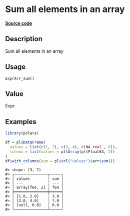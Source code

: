 

# Sum all elements in an array

[**Source code**](https://github.com/pola-rs/r-polars/tree/c47431ca69622f79ed7a3f1d7bfee6075ffabfee/R/expr__array.R#L11)

## Description

Sum all elements in an array

## Usage

<pre><code class='language-R'>ExprArr_sum()
</code></pre>

## Value

Expr

## Examples

``` r
library(polars)

df = pl$DataFrame(
  values = list(c(1, 2), c(3, 4), c(NA_real_, 6)),
  schema = list(values = pl$Array(pl$Float64, 2))
)
df$with_columns(sum = pl$col("values")$arr$sum())
```

    #> shape: (3, 2)
    #> ┌───────────────┬─────┐
    #> │ values        ┆ sum │
    #> │ ---           ┆ --- │
    #> │ array[f64, 2] ┆ f64 │
    #> ╞═══════════════╪═════╡
    #> │ [1.0, 2.0]    ┆ 3.0 │
    #> │ [3.0, 4.0]    ┆ 7.0 │
    #> │ [null, 6.0]   ┆ 6.0 │
    #> └───────────────┴─────┘
